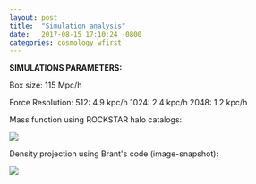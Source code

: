 ```yaml
---
layout: post
title:  "Simulation analysis"
date:   2017-08-15 17:10:24 -0800
categories: cosmology wfirst
---
```


**SIMULATIONS PARAMETERS:**

Box size:  115 Mpc/h


Force Resolution:
512:  4.9 kpc/h
1024:  2.4 kpc/h
2048:  1.2 kpc/h



Mass function using ROCKSTAR halo catalogs:

<img src="{{ site.url }}assets/images/massFunc_all_Warren.png">


Density projection using Brant's code (image-snapshot):

<img src="{{ site.url }}assets/images/density_512.png">
